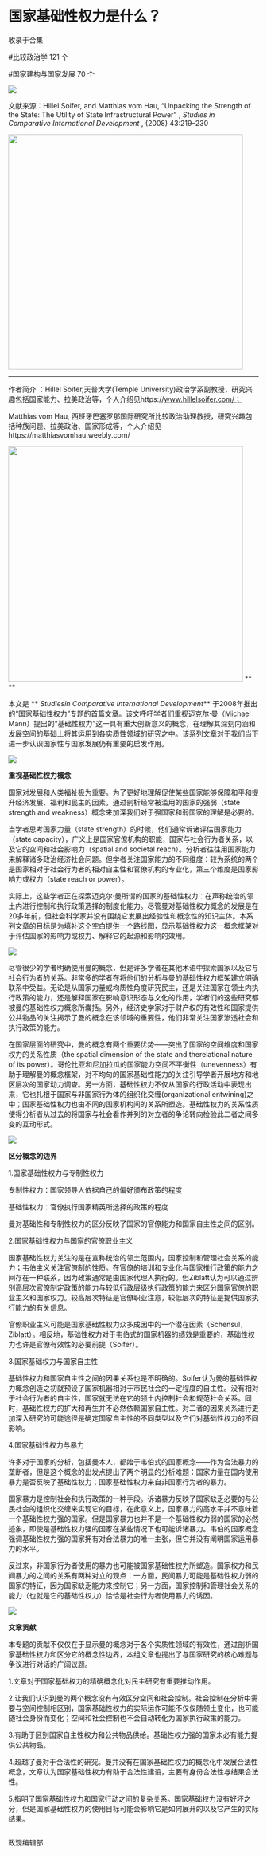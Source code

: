 # 国家基础性权力是什么？


收录于合集

#比较政治学 121 个

#国家建构与国家发展 70 个

<img src='/images/625/2.png' width='auto' />

文献来源：Hillel Soifer, and Matthias vom Hau, “Unpacking the Strength of the
State: The Utility of State Infrastructural Power” , _Studies in Comparative
International Development_ , (2008) 43:219–230

 **<img src='/images/625/3.png' width='472px' />**

 ****

作者简介 ：Hillel Soifer,天普大学(Temple
University)政治学系副教授，研究兴趣包括国家能力、拉美政治等，个人介绍见https://www.hillelsoifer.com/；

Matthias vom Hau,
西班牙巴塞罗那国际研究所比较政治助理教授，研究兴趣包括种族问题、拉美政治、国家形成等，个人介绍见https://matthiasvomhau.weebly.com/

 **<img src='/images/625/4.png' width='472px' />** **  
**

本文是 ** _Studiesin Comparative International Development_**
于2008年推出的“国家基础性权力”专题的首篇文章。该文呼吁学者们重视迈克尔·曼（Michael
Mann）提出的“基础性权力”这一具有重大创新意义的概念，在理解其深刻内涵和发展空间的基础上将其运用到各实质性领域的研究之中。该系列文章对于我们当下进一步认识国家性与国家发展仍有重要的启发作用。

![](/images/625/5.jpeg)

 **重视基础性权力概念**

国家对发展和人类福祉极为重要。为了更好地理解促使某些国家能够保障和平和提升经济发展、福利和民主的因素，通过剖析经常被滥用的国家的强弱（state
strength and weakness）概念来加深我们对于强国家和弱国家的理解是必要的。

当学者思考国家力量（state strength）的时候，他们通常诉诸评估国家能力（state
capacity），广义上是国家官僚机构的职能，国家与社会行为者关系，以及它的空间和社会影响力（spatial and societal
reach）。分析者往往用国家能力来解释诸多政治经济社会问题。但学者关注国家能力的不同维度：较为系统的两个是国家相对于社会行为者的相对自主性和官僚机构的专业化，第三个维度是国家影响力或权力（state
reach or power）。

实际上，这些学者正在探索迈克尔·曼所谓的国家的基础性权力：在声称统治的领土内进行控制和执行政策选择的制度化能力。尽管曼对基础性权力概念的发展是在20多年前，但社会科学家并没有围绕它发展出经验性和概念性的知识主体。本系列文章的目标是为填补这个空白提供一个路线图，显示基础性权力这一概念框架对于评估国家的影响力或权力、解释它的起源和影响的效用。

![](/images/625/6.png)

尽管很少的学者明确使用曼的概念，但是许多学者在其他术语中探索国家以及它与社会行为者的关系。非常多的学者在将他们的分析与曼的基础性权力框架建立明确联系中受益。无论是从国家力量或均质性角度研究民主，还是关注国家在领土内执行政策的能力，还是解释国家在影响意识形态与文化的作用，学者们的这些研究都被曼的基础性权力概念所囊括。另外，经济史学家对于财产权的有效性和国家提供公共物品的关注揭示了曼的概念在该领域的重要性，他们非常关注国家渗透社会和执行政策的能力。

在国家层面的研究中，曼的概念有两个重要优势——突出了国家的空间维度和国家权力的关系性质（the spatial dimension of the state
and therelational nature of its
power）。哥伦比亚和尼加拉瓜的国家能力空间不平衡性（unevenness）有助于理解曼的概念框架，对不均匀的国家基础性能力的关注引导学者开展地方和地区层次的国家动力调查。另一方面，基础性权力不仅从国家的行政活动中表现出来，它也扎根于国家与非国家行为体的组织化交缠(organizational
entwining)之中；国家基础性权力也由不同的国家机构间的关系所塑造。基础性权力的关系性质使得分析者从过去的将国家与社会看作并列的对立者的争论转向检验此二者之间多变的互动形式。

![](/images/625/7.jpeg)

 **区分概念的边界**

  

1.国家基础性权力与专制性权力

专制性权力：国家领导人依据自己的偏好颁布政策的程度

基础性权力：官僚执行国家精英所选择的政策的程度

曼对基础性和专制性权力的区分反映了国家的官僚能力和国家自主性之间的区别。

  

2.国家基础性权力与国家的官僚职业主义

国家基础性权力关注的是在宣称统治的领土范围内，国家控制和管理社会关系的能力；韦伯主义关注官僚制的性质。在官僚的培训和专业化与国家推行政策的能力之间存在一种联系，因为政策通常是由国家代理人执行的。但Ziblatt认为可以通过辨别高层次官僚制定政策的能力与较低行政层级执行政策的能力来区分国家官僚的职业主义和国家权力。较高层次特征是官僚职业注意，较低层次的特征是提供国家执行能力的有关信息。

官僚职业主义可能是国家基础性权力众多成因中的一个潜在因素（Schensul，Ziblatt）。相反地，基础性权力对于韦伯式的国家机器的绩效是重要的，基础性权力也许是官僚有效性的必要前提（Soifer）。

  

3.国家基础权力与国家自主性

基础性权力和国家自主性之间的因果关系也是不明确的。Soifer认为曼的基础性权力概念创造之初就预设了国家机器相对于市民社会的一定程度的自主性。没有相对于社会行为者的自主性，国家就无法在它的领土内控制社会和规范社会关系。同时，基础性权力的扩大和再生并不必然依赖国家自主性。对二者的因果关系进行更加深入研究的可能途径是确定国家自主性的不同类型以及它们对基础性权力的不同影响。

  

4.国家基础性权力与暴力

许多对于国家的分析，包括曼本人，都始于韦伯式的国家概念——作为合法暴力的垄断者，但是这个概念的出发点提出了两个明显的分析难题：国家力量在国内使用暴力是否反映了基础性权力；国家基础性权力来自非国家行为者的暴力。

国家暴力是控制社会和执行政策的一种手段。诉诸暴力反映了国家缺乏必要的与公民社会的组织化交缠来实现它的目标，在此意义上，国家暴力的高水平并不意味着一个基础性权力强的国家。但是国家暴力也并不是一个基础性权力弱的国家的必然迹象，即使是基础性权力强的国家在某些情况下也可能诉诸暴力。韦伯的国家概念强调基础性权力强的国家拥有对合法暴力的唯一主张，但它并没有阐明国家运用暴力的水平。

反过来，非国家行为者使用的暴力也可能被国家基础性权力所塑造。国家权力和民间暴力的之间的关系有两种对立的观点：一方面，民间暴力可能是基础性权力弱的国家的特征，因为国家缺乏能力来控制它；另一方面，国家控制和管理社会关系的能力（也就是它的基础性权力）恰恰是社会行为者使用暴力的诱因。

![](/images/625/8.png)

 **文章贡献**

本专题的贡献不仅仅在于显示曼的概念对于各个实质性领域的有效性，通过剖析国家基础性权力和区分它的概念性边界，本组文章也提出了与国家研究的核心难题与争议进行对话的广阔议题。

1.文章对于国家基础权力的精确概念化对民主研究有重要推动作用。

2.让我们认识到曼的两个概念没有有效区分空间和社会控制。社会控制在分析中需要与空间控制相区别，国家基础性权力的实际运作可能不仅仅随领土变化，也可能随社会身份而变化；空间和社会控制也不会自动转化为国家执行政策的能力。

3.有助于区别国家自主性权力和公共物品供给。基础性权力强的国家未必有能力提供公共物品。

4.超越了曼对于合法性的研究。曼并没有在国家基础性权力的概念化中发展合法性概念，文章认为国家基础性权力有助于合法性建设，主要有身份合法性与结果合法性。

5.指明了国家基础性权力和国家行动之间的复杂关系。国家基础权力没有好坏之分，但是国家基础性权力的使用目标可能会影响它是如何展开的以及它产生的实际结果。

  

![]()

政观编辑部

